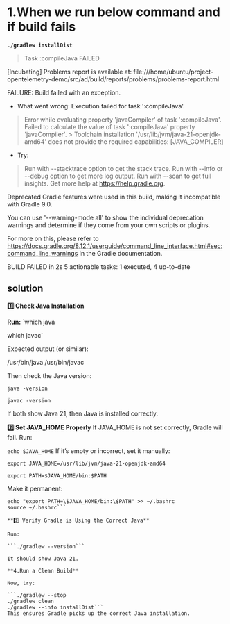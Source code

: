 # 1.When we run below command and if build fails 

**`./gradlew installDist`**

> Task :compileJava FAILED

[Incubating] Problems report is available at: file:///home/ubuntu/project-opentelemetry-demo/src/ad/build/reports/problems/problems-report.html

FAILURE: Build failed with an exception.

* What went wrong:
Execution failed for task ':compileJava'.
> Error while evaluating property 'javaCompiler' of task ':compileJava'.
   > Failed to calculate the value of task ':compileJava' property 'javaCompiler'.
      > Toolchain installation '/usr/lib/jvm/java-21-openjdk-amd64' does not provide the required capabilities: [JAVA_COMPILER]

* Try:
> Run with --stacktrace option to get the stack trace.
> Run with --info or --debug option to get more log output.
> Run with --scan to get full insights.
> Get more help at https://help.gradle.org.

Deprecated Gradle features were used in this build, making it incompatible with Gradle 9.0.

You can use '--warning-mode all' to show the individual deprecation warnings and determine if they come from your own scripts or plugins.

For more on this, please refer to https://docs.gradle.org/8.12.1/userguide/command_line_interface.html#sec:command_line_warnings in the Gradle documentation.

BUILD FAILED in 2s
5 actionable tasks: 1 executed, 4 up-to-date

## solution

**1️⃣ Check Java Installation**

**Run:**
`which java

which javac`

Expected output (or similar):

/usr/bin/java
/usr/bin/javac

Then check the Java version:

`java -version`

`javac -version`

If both show Java 21, then Java is installed correctly.

**2️⃣ Set JAVA_HOME Properly**
If JAVA_HOME is not set correctly, Gradle will fail. Run:

`echo $JAVA_HOME`
If it’s empty or incorrect, set it manually:

```export JAVA_HOME=/usr/lib/jvm/java-21-openjdk-amd64```

```export PATH=$JAVA_HOME/bin:$PATH```

Make it permanent:

```echo "export JAVA_HOME=/usr/lib/jvm/java-21-openjdk-amd64" >> ~/.bashrc
echo "export PATH=\$JAVA_HOME/bin:\$PATH" >> ~/.bashrc
source ~/.bashrc```

**3️⃣ Verify Gradle is Using the Correct Java**

Run:

```./gradlew --version```

It should show Java 21.

**4.Run a Clean Build**

Now, try:

```./gradlew --stop
./gradlew clean
./gradlew --info installDist```
This ensures Gradle picks up the correct Java installation.

